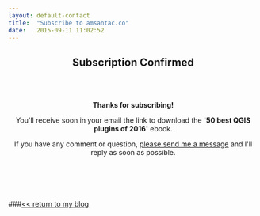 ```yaml
---
layout: default-contact
title:  "Subscribe to amsantac.co"
date:   2015-09-11 11:02:52
---
```

<header>
<h2>Subscription Confirmed</h2>
<br>
<br>

<span class="byline">**Thanks for subscribing!**</span>

<span class="byline">You'll receive soon in your email the link to download the **'50 best QGIS plugins of 2016'** ebook.</span>

<span class="byline">If you have any comment or question, [please send me a message](/contact.html) and I'll reply as soon as possible.</span>

</header>

<br>

###[<< return to my blog](/blog.html)
